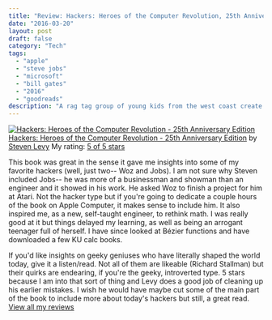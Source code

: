 ```yaml
---
title: "Review: Hackers: Heroes of the Computer Revolution, 25th Anniversary Edition"
date: "2016-03-20"
layout: post
draft: false
category: "Tech"
tags:
  - "apple"
  - "steve jobs"
  - "microsoft"
  - "bill gates"
  - "2016"
  - "goodreads"
description: "A rag tag group of young kids from the west coast create the technology that shapes our world today."
---
```


[![Hackers: Heroes of the Computer Revolution - 25th Anniversary Edition](https://d.gr-assets.com/books/1328343027m/8646752.jpg)](https://www.goodreads.com/book/show/8646752) [Hackers: Heroes of the Computer Revolution - 25th Anniversary Edition](https://www.goodreads.com/book/show/8646752) by [Steven Levy](https://www.goodreads.com/author/show/32131) My rating: [5 of 5 stars](https://www.goodreads.com/review/show/1576869358)

This book was great in the sense it gave me insights into some of my favorite hackers (well, just two-- Woz and Jobs). I am not sure why Steven included Jobs-- he was more of a businessman and showman than an engineer and it showed in his work. He asked Woz to finish a project for him at Atari. Not the hacker type but if you're going to dedicate a couple hours of the book on Apple Computer, it makes sense to include him. It also inspired me, as a new, self-taught engineer, to rethink math. I was really good at it but things delayed my learning, as well as being an arrogant teenager full of herself. I have since looked at Bézier functions and have downloaded a few KU calc books.

If you'd like insights on geeky geniuses who have literally shaped the world today, give it a listen/read. Not all of them are likeable (Richard Stallman) but their quirks are endearing, if you're the geeky, introverted type. 5 stars because I am into that sort of thing and Levy does a good job of cleaning up his earlier mistakes. I wish he would have maybe cut some of the main part of the book to include more about today's hackers but still, a great read. [View all my reviews](https://www.goodreads.com/review/show/1576869358)